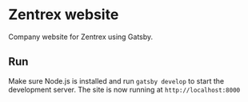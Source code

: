 # Zentrex website

Company website for Zentrex using Gatsby.

## Run

Make sure Node.js is installed and run `gatsby develop` to start the development server. The site is now running at `http://localhost:8000`
